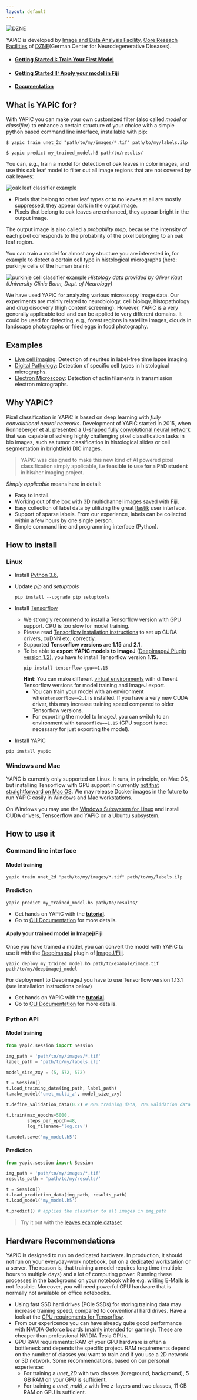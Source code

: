 ```yaml
---
layout: default
---
```

![DZNE](img/DZNE_CMYK_E.png)<!-- .element height="40%" width="40%" -->

YAPiC is developed by [Image and Data Analysis Facility](https://www.dzne.de/forschung/core-facilities/image-and-data-analysisfacility/), [Core Reseach Facilities](https://www.dzne.de/forschung/core-facilities/) of [DZNE](https://www.dzne.de/en)(German Center for Neurodegenerative Diseases).


* #### [Getting Started I: Train Your First Model](tutorial.html)
* #### [Getting Started II: Apply your model in Fiji](tutorial_deepimagej.html)
* #### [Documentation](doc_cli.html)


## What is YAPiC for?

With YAPiC you can make your own customized filter (also called *model* or *classifier*) to enhance a certain structure of your choice with a simple python based command line interface, installable with pip:

```
$ yapic train unet_2d "path/to/my/images/*.tif" path/to/my/labels.ilp

$ yapic predict my_trained_model.h5 path/to/results/
```

You can, e.g., train a model for detection of oak leaves in color images, and use this oak leaf model to filter out all image regions that are not covered by oak leaves:

![](img/oak_example.png "oak leaf classifier example")

* Pixels that belong to other leaf types
  or to no leaves at all are mostly suppressed, they appear dark in the output image.
* Pixels that belong to oak leaves are enhanced, they appear bright in the output image.

The output image is also called a *probability map*, because the intensity of each pixel corresponds to the probability of the pixel belonging to an oak leaf region.

You can train a model for almost any structure you are interested in, for example to detect a certain cell type in histological micrographs (here: purkinje cells of the human brain):

![](img/histo_example.png "purkinje cell classifier example")
*Histology data provided by Oliver Kaut (University Clinic Bonn, Dept. of Neurology)*

We have used YAPiC for analyzing various microscopy image data. Our experiments are mainly related to neurobiology, cell biology, histopathology  and drug discovery (high content screening).
However, YAPiC is a very generally applicable tool and can be applied to very different domains. It could be used for detecting, e.g., forest regions in satellite images, clouds in landscape photographs or fried eggs in food photography.


## Examples

* [Live cell imaging](example_neurite.html): Detection of neurites in
  label-free time lapse imaging.
* [Digital Pathology](example_histo.html): Detection of specific cell types
  in histological micrographs.
* [Electron Microscopy](example_actin_em.html): Detection of actin filaments in
  transmission electron micrographs.


## Why YAPiC?

Pixel classification in YAPiC is based on deep learning with *fully convolutional neural networks*.
Development of YAPiC started in 2015, when Ronneberger et al. presented a [U-shaped fully convolutional neural network](https://arxiv.org/pdf/1505.04597.pdf) that was capable of solving highly challenging pixel classification tasks in bio images, such as tumor classification in histological slides or cell segmentation in brightfield DIC images.

>YAPiC was designed to make this new kind of AI powered pixel
>classification simply applicable,
>i.e **feasible to use for a PhD student** in his/her imaging project.

*Simply applicable* means here in detail:

* Easy to install.
* Working out of the box with 3D multichannel images saved with [Fiji](https://fiji.sc).
* Easy collection of label data by utilizing the great [Ilastik](https://ilastik.org) user interface.
* Support of sparse labels. From our experience, labels can be collected within a few hours by one single person.  
* Simple command line and programming interface (Python).

## How to install

### Linux

* Install [Python 3.6.](https://www.python.org/downloads/)

* Update *pip* and *setuptools*
  ```
  pip install --upgrade pip setuptools
  ```

* Install [Tensorflow](https://www.tensorflow.org/)

  * We strongly recommend to install a Tensorflow version with GPU support. CPU is too slow for model training.
  * Please read [Tensorflow installation instructions](https://www.tensorflow.org/install/gpu) to set up CUDA drivers, cuDNN etc. correctly.
  * Supported **Tensorflow versions** are **1.15** and **2.1**.
  * To be able to **export YAPiC models to ImageJ** ([DeepImageJ Plugin version 1.2](https://deepimagej.github.io/deepimagej/)), you have to install
    Tensorflow version **1.15**.
    ```
    pip install tensorflow-gpu==1.15
    ```
    **Hint**: You can make different [virtual environments](https://docs.python.org/3.6/library/venv.html) with different Tensorflow versions for model training and ImageJ export.
    * You can train your model with an environment where```tensorflow==2.1``` is installed. If you have a very new CUDA driver, this may increase training speed compared to older Tensorflow versions.
    * For exporting the model to ImageJ, you can switch to an environment with ```tensorflow==1.15``` (GPU support is not necessary for just exporting the model).     


* Install YAPiC

```
pip install yapic
```


### Windows and Mac

YAPiC is currently only supported on Linux. It runs, in principle, on Mac OS, but installing Tensorflow with GPU support in currently [not that straightforward on Mac OS](https://docs.anaconda.com/anaconda/user-guide/tasks/tensorflow/). We may release Docker images in the future to run YAPiC easily in Windows and Mac workstations.

On Windows you may use the [Windows Subsystem for Linux](https://docs.microsoft.com/en-us/windows/wsl/about) and install CUDA drivers, Tensoerflow and YAPiC on a Ubuntu subsystem.


## How to use it

### Command line interface

#### Model training
```
yapic train unet_2d "path/to/my/images/*.tif" path/to/my/labels.ilp
```
#### Prediction
```
yapic predict my_trained_model.h5 path/to/results/
```

* Get hands on YAPiC with the **[tutorial](tutorial.html)**.
* Go to [CLI Documentation](doc_cli.html) for more details.

#### Apply your trained model in Imagej/Fiji

Once you have trained a model, you can convert the model with YAPiC to use it with the [DeepImageJ](https://deepimagej.github.io/deepimagej/) plugin of [ImageJ/Fiji](https://fiji.sc).

```
yapic deploy my_trained_model.h5 path/to/example/image.tif path/to/my/deepimagej_model
```
For deployment to DeepimageJ you have to use Tensorflow version 1.13.1 (see installation instructions below)

* Get hands on YAPiC with the **[tutorial](tutorial.html)**.
* Go to [CLI Documentation](doc_cli.html) for more details.

### Python API

#### Model training
```python
from yapic.session import Session

img_path = 'path/to/my/images/*.tif'
label_path = 'path/to/my/labels.ilp'

model_size_zxy = (5, 572, 572)

t = Session()
t.load_training_data(img_path, label_path)
t.make_model('unet_multi_z', model_size_zxy)

t.define_validation_data(0.2) # 80% training data, 20% validation data

t.train(max_epochs=5000,
        steps_per_epoch=48,
        log_filename='log.csv')

t.model.save('my_model.h5')
```


#### Prediction
```python
from yapic.session import Session

img_path = 'path/to/my/images/*.tif'
results_path = 'path/to/my/results/'

t = Session()
t.load_prediction_data(img_path, results_path)
t.load_model('my_model.h5')

t.predict() # applies the classfier to all images in img_path
```

> Try it out with the [leaves example dataset](example_data/leaves_example_data.zip)




## Hardware Recommendations

YAPiC is designed to run on dedicated hardware. In production, it should not run on your everyday-work notebook, but on a dedicated workstation or a server. The reason is, that training a model requires long time (multiple hours
to multiple days) and a lot of computing power. Running these processes in the background on your notebook while e.g. writing E-Mails is not feasible. Moreover, you will need powerful GPU hardware that is normally not available on office notebooks.   


* Using fast SSD hard drives (PCIe SSDs) for storing training data may increase training speed, compared to conventional hard drives. Have a look at the [GPU requirements for Tensorflow](https://www.tensorflow.org/install/gpu).
* From our expericence you can have already quite good performance with NVIDIA Geforce boards (mainly intended for gaming). These are cheaper than professional NVIDIA Tesla GPUs.
* GPU RAM requirements: RAM of your GPU hardware is often a bottleneck and depends the specific project. RAM requirements depend on the number of classes you want to train and if you use a 2D network or 3D network. Some recommendations, based on our personal experience:
  * For training a *unet_2D* with two classes (foreground, background), 5 GB
    RAM on your GPU is sufficient.
  * For training a *unet_multi_z* with five z-layers and two classes, 11 GB RAM
    on GPU is sufficient.
